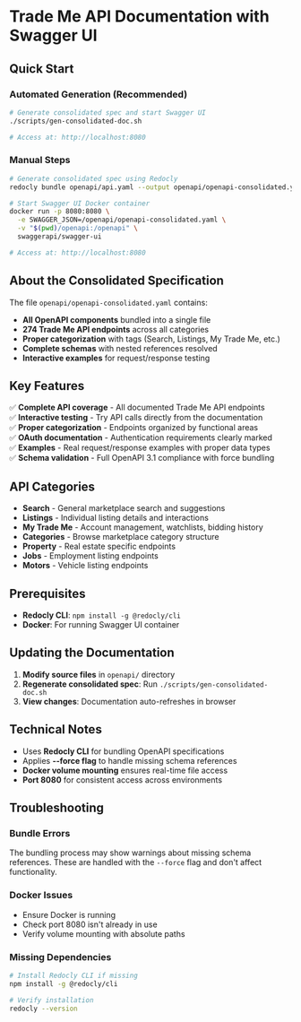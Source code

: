 # Trade Me API Documentation with Swagger UI

## Quick Start

### Automated Generation (Recommended)
```bash
# Generate consolidated spec and start Swagger UI
./scripts/gen-consolidated-doc.sh

# Access at: http://localhost:8080
```

### Manual Steps
```bash
# Generate consolidated spec using Redocly
redocly bundle openapi/api.yaml --output openapi/openapi-consolidated.yaml --force

# Start Swagger UI Docker container
docker run -p 8080:8080 \
  -e SWAGGER_JSON=/openapi/openapi-consolidated.yaml \
  -v "$(pwd)/openapi:/openapi" \
  swaggerapi/swagger-ui

# Access at: http://localhost:8080
```

## About the Consolidated Specification

The file `openapi/openapi-consolidated.yaml` contains:
- **All OpenAPI components** bundled into a single file
- **274 Trade Me API endpoints** across all categories
- **Proper categorization** with tags (Search, Listings, My Trade Me, etc.)
- **Complete schemas** with nested references resolved
- **Interactive examples** for request/response testing

## Key Features

✅ **Complete API coverage** - All documented Trade Me API endpoints  
✅ **Interactive testing** - Try API calls directly from the documentation  
✅ **Proper categorization** - Endpoints organized by functional areas  
✅ **OAuth documentation** - Authentication requirements clearly marked  
✅ **Examples** - Real request/response examples with proper data types  
✅ **Schema validation** - Full OpenAPI 3.1 compliance with force bundling  

## API Categories

- **Search** - General marketplace search and suggestions
- **Listings** - Individual listing details and interactions
- **My Trade Me** - Account management, watchlists, bidding history
- **Categories** - Browse marketplace category structure
- **Property** - Real estate specific endpoints
- **Jobs** - Employment listing endpoints
- **Motors** - Vehicle listing endpoints

## Prerequisites

- **Redocly CLI**: `npm install -g @redocly/cli`
- **Docker**: For running Swagger UI container

## Updating the Documentation

1. **Modify source files** in `openapi/` directory
2. **Regenerate consolidated spec**: Run `./scripts/gen-consolidated-doc.sh`
3. **View changes**: Documentation auto-refreshes in browser

## Technical Notes

- Uses **Redocly CLI** for bundling OpenAPI specifications
- Applies **--force flag** to handle missing schema references
- **Docker volume mounting** ensures real-time file access
- **Port 8080** for consistent access across environments

## Troubleshooting

### Bundle Errors
The bundling process may show warnings about missing schema references. These are handled with the `--force` flag and don't affect functionality.

### Docker Issues
- Ensure Docker is running
- Check port 8080 isn't already in use
- Verify volume mounting with absolute paths

### Missing Dependencies
```bash
# Install Redocly CLI if missing
npm install -g @redocly/cli

# Verify installation
redocly --version
```